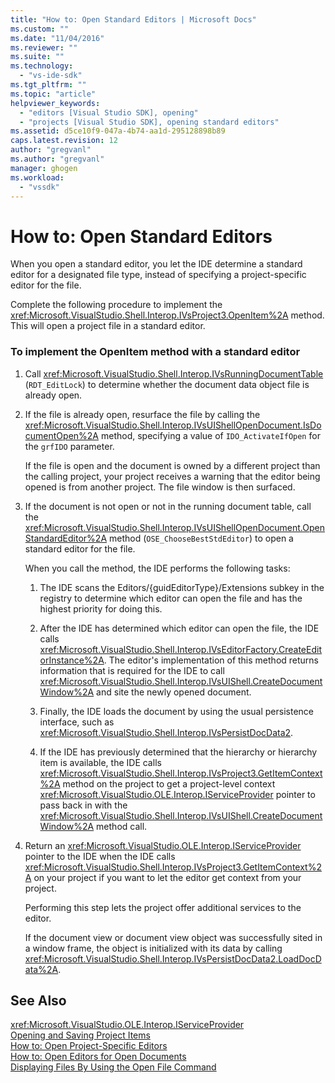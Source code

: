 ```yaml
---
title: "How to: Open Standard Editors | Microsoft Docs"
ms.custom: ""
ms.date: "11/04/2016"
ms.reviewer: ""
ms.suite: ""
ms.technology: 
  - "vs-ide-sdk"
ms.tgt_pltfrm: ""
ms.topic: "article"
helpviewer_keywords: 
  - "editors [Visual Studio SDK], opening"
  - "projects [Visual Studio SDK], opening standard editors"
ms.assetid: d5ce10f9-047a-4b74-aa1d-295128898b89
caps.latest.revision: 12
author: "gregvanl"
ms.author: "gregvanl"
manager: ghogen
ms.workload: 
  - "vssdk"
---
```

# How to: Open Standard Editors
When you open a standard editor, you let the IDE determine a standard editor for a designated file type, instead of specifying a project-specific editor for the file.  
  
 Complete the following procedure to implement the <xref:Microsoft.VisualStudio.Shell.Interop.IVsProject3.OpenItem%2A> method. This will open a project file in a standard editor.  
  
### To implement the OpenItem method with a standard editor  
  
1.  Call <xref:Microsoft.VisualStudio.Shell.Interop.IVsRunningDocumentTable> (`RDT_EditLock`) to determine whether the document data object file is already open.  
  
2.  If the file is already open, resurface the file by calling the <xref:Microsoft.VisualStudio.Shell.Interop.IVsUIShellOpenDocument.IsDocumentOpen%2A> method, specifying a value of `IDO_ActivateIfOpen` for the `grfIDO` parameter.  
  
     If the file is open and the document is owned by a different project than the calling project, your project receives a warning that the editor being opened is from another project. The file window is then surfaced.  
  
3.  If the document is not open or not in the running document table, call the <xref:Microsoft.VisualStudio.Shell.Interop.IVsUIShellOpenDocument.OpenStandardEditor%2A> method (`OSE_ChooseBestStdEditor`) to open a standard editor for the file.  
  
     When you call the method, the IDE performs the following tasks:  
  
    1.  The IDE scans the Editors/{guidEditorType}/Extensions subkey in the registry to determine which editor can open the file and has the highest priority for doing this.  
  
    2.  After the IDE has determined which editor can open the file, the IDE calls <xref:Microsoft.VisualStudio.Shell.Interop.IVsEditorFactory.CreateEditorInstance%2A>. The editor's implementation of this method returns information that is required for the IDE to call <xref:Microsoft.VisualStudio.Shell.Interop.IVsUIShell.CreateDocumentWindow%2A> and site the newly opened document.  
  
    3.  Finally, the IDE loads the document by using the usual persistence interface, such as <xref:Microsoft.VisualStudio.Shell.Interop.IVsPersistDocData2>.  
  
    4.  If the IDE has previously determined that the hierarchy or hierarchy item is available, the IDE calls <xref:Microsoft.VisualStudio.Shell.Interop.IVsProject3.GetItemContext%2A> method on the project to get a project-level context <xref:Microsoft.VisualStudio.OLE.Interop.IServiceProvider> pointer to pass back in with the <xref:Microsoft.VisualStudio.Shell.Interop.IVsUIShell.CreateDocumentWindow%2A> method call.  
  
4.  Return an <xref:Microsoft.VisualStudio.OLE.Interop.IServiceProvider> pointer to the IDE when the IDE calls <xref:Microsoft.VisualStudio.Shell.Interop.IVsProject3.GetItemContext%2A> on your project if you want to let the editor get context from your project.  
  
     Performing this step lets the project offer additional services to the editor.  
  
     If the document view or document view object was successfully sited in a window frame, the object is initialized with its data by calling <xref:Microsoft.VisualStudio.Shell.Interop.IVsPersistDocData2.LoadDocData%2A>.  
  
## See Also  
 <xref:Microsoft.VisualStudio.OLE.Interop.IServiceProvider>   
 [Opening and Saving Project Items](../extensibility/internals/opening-and-saving-project-items.md)   
 [How to: Open Project-Specific Editors](../extensibility/how-to-open-project-specific-editors.md)   
 [How to: Open Editors for Open Documents](../extensibility/how-to-open-editors-for-open-documents.md)   
 [Displaying Files By Using the Open File Command](../extensibility/internals/displaying-files-by-using-the-open-file-command.md)